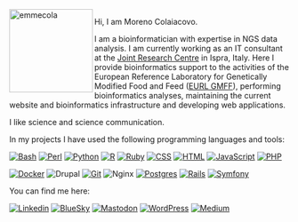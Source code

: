 <img src="https://emmecola.github.io/emmecola.jpg" alt="emmecola" width="150" align="left">

Hi, I am Moreno Colaiacovo.

I am a bioinformatician with expertise in NGS data analysis. I am currently working as an IT consultant at the [Joint Research Centre](https://joint-research-centre.ec.europa.eu/index_en) in Ispra, Italy. Here I provide bioinformatics support to the activities of the European Reference Laboratory for Genetically Modified Food and Feed ([EURL GMFF](https://gmo-crl.jrc.ec.europa.eu/)), performing bioinformatics analyses, maintaining the current website and bioinformatics infrastructure and developing web applications.

I like science and science communication.

In my projects I have used the following programming languages and tools:

[![Bash](https://img.shields.io/badge/Bash-4EAA25?logo=gnubash&logoColor=fff)](#)
[![Perl](https://img.shields.io/badge/Perl-%2339457E.svg?logo=perl&logoColor=white)](#)
[![Python](https://img.shields.io/badge/Python-3776AB?logo=python&logoColor=fff)](#)
[![R](https://img.shields.io/badge/R-%23276DC3.svg?logo=r&logoColor=white)](#)
[![Ruby](https://img.shields.io/badge/Ruby-%23CC342D.svg?&logo=ruby&logoColor=white)](#)
[![CSS](https://img.shields.io/badge/CSS-1572B6?logo=css3&logoColor=fff)](#)
[![HTML](https://img.shields.io/badge/HTML-%23E34F26.svg?logo=html5&logoColor=white)](#)
[![JavaScript](https://img.shields.io/badge/JavaScript-F7DF1E?logo=javascript&logoColor=000)](#)
[![PHP](https://img.shields.io/badge/php-%23777BB4.svg?&logo=php&logoColor=white)](#)

[![Docker](https://img.shields.io/badge/Docker-2496ED?logo=docker&logoColor=fff)](#)
![Drupal](https://img.shields.io/badge/drupal-%230678BE.svg?logo=drupal&logoColor=white)
[![Git](https://img.shields.io/badge/Git-F05032?logo=git&logoColor=fff)](#)
![Nginx](https://img.shields.io/badge/nginx-%23009639.svg?logo=nginx&logoColor=white)
[![Postgres](https://img.shields.io/badge/Postgres-%23316192.svg?logo=postgresql&logoColor=white)](#)
[![Rails](https://img.shields.io/badge/Rails-%23CC0000.svg?logo=ruby-on-rails&logoColor=white)](#)
[![Symfony](https://img.shields.io/badge/Symfony-black?logo=symfony)](#)

You can find me here:

[![Linkedin](https://img.shields.io/badge/LinkedIn-0077B5?&logo=linkedin&logoColor=white)](https://www.linkedin.com/in/colaiacovo/)
[![BlueSky](https://img.shields.io/badge/Bluesky-1DA1F2?logo=Bluesky&logoColor=white)](https://bsky.app/profile/emmecola.bsky.app)
[![Mastodon](https://img.shields.io/badge/Mastodon-6364FF?logo=mastodon&logoColor=fff)](https://mastodon.uno/@emmecola)
[![WordPress](https://img.shields.io/badge/WordPress-%2321759B.svg?logo=wordpress&logoColor=white)](https://mygenomix.wordpress.com)
[![Medium](https://img.shields.io/badge/Medium-black?logo=medium&logoColor=white)](https://mygenomix.medium.com/)
